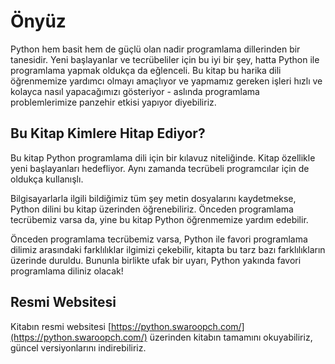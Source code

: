 # Önyüz

Python hem basit hem de güçlü olan nadir programlama dillerinden bir tanesidir. Yeni başlayanlar ve tecrübeliler için bu iyi bir şey, hatta Python ile programlama yapmak oldukça da eğlenceli. Bu kitap bu harika dili öğrenmemize yardımcı olmayı amaçlıyor ve yapmamız gereken işleri hızlı ve kolayca nasıl yapacağımızı gösteriyor - aslında programlama problemlerimize panzehir etkisi yapıyor diyebiliriz.

## Bu Kitap Kimlere Hitap Ediyor?

Bu kitap Python programlama dili için bir kılavuz niteliğinde. Kitap özellikle yeni başlayanları hedefliyor. Aynı zamanda tecrübeli programcılar için de oldukça kullanışlı.

Bilgisayarlarla ilgili bildiğimiz tüm şey metin dosyalarını kaydetmekse, Python dilini bu kitap üzerinden öğrenebiliriz. Önceden programlama tecrübemiz varsa da, yine bu kitap Python öğrenmemize yardım edebilir.

Önceden programlama tecrübemiz varsa, Python ile favori programlama dilimiz arasındaki farklılıklar ilgimizi çekebilir, kitapta bu tarz bazı farklılıkların üzerinde duruldu. Bununla birlikte ufak bir uyarı, Python yakında favori programlama diliniz olacak!

## Resmi Websitesi

Kitabın resmi websitesi [https://python.swaroopch.com/](https://python.swaroopch.com/) üzerinden kitabın tamamını okuyabiliriz, güncel versiyonlarını indirebiliriz.

